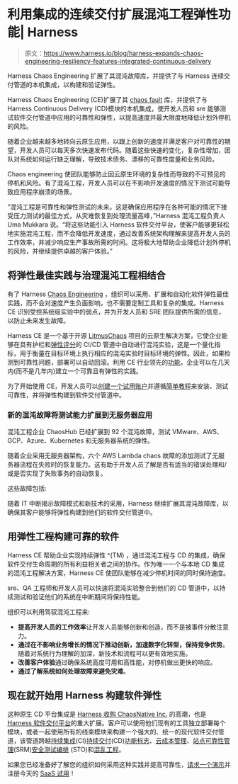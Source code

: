 # 利用集成的连续交付扩展混沌工程弹性功能| Harness

> 原文：<https://www.harness.io/blog/harness-expands-chaos-engineering-resiliency-features-integrated-continuous-delivery>

Harness Chaos Engineering 扩展了其混沌故障库，并提供了与 Harness 连续交付管道的本机集成，以构建和验证弹性。

Harness Chaos Engineering (CE)扩展了其 [chaos fault](https://developer.harness.io/docs/chaos-engineering/chaos-faults/) 库，并提供了与 Harness Continuous Delivery (CD)模块的本机集成，使开发人员和 sre 能够测试软件交付管道中应用的可靠性和弹性，以提高速度并最大限度地降低计划外停机的风险。

随着企业越来越多地转向云原生应用，以跟上创新的速度并满足客户对可靠性的期望，开发人员可以每天多次快速发布代码。随着这些快速的变化，复杂性增加，团队对系统如何运行缺乏理解，导致技术债务、漂移的可靠性度量和业务风险。

Chaos engineering 使团队能够防止因云原生环境的复杂性而导致的不可预见的停机和风险。有了混沌工程，开发人员可以在不影响开发速度的情况下测试可能导致应用程序崩溃的场景。

“混沌工程是可靠性和弹性测试的未来。这是确保应用程序在各种可能的情况下接受压力测试的最佳方式，从灾难恢复到处理流量高峰，”Harness 混沌工程负责人 Uma Mukkara 说。“将这些功能引入 Harness 软件交付平台，使客户能够更轻松地实施混沌工程，而不会降低开发速度，通过改善系统架构理解来提高开发人员的工作效率，并减少响应生产事故所需的时间。这将极大地帮助企业降低计划外停机的风险，并继续提供卓越的客户体验。”

## 将弹性最佳实践与治理混沌工程相结合

有了 Harness [Chaos Engineering](https://www.harness.io/products/chaos-engineering) ，组织可以采用、扩展和自动化软件弹性最佳实践，而不会对速度产生负面影响，也不需要定制工具和复杂的集成。Harness CE 识别受控系统级实验中的弱点，并为开发人员和 SRE 团队提供所需的信息，以防止未来发生故障。

Harness CE 是一个基于开源 [LitmusChaos](https://litmuschaos.io/) 项目的云原生解决方案，它使企业能够在具有护栏和[弹性评分](https://developer.harness.io/docs/chaos-engineering/technical-reference/experiments/)的 CI/CD 管道中自动进行混沌实验，这是一个量化指标，用于衡量在目标环境上执行相应的混沌实验时目标环境的弹性。因此，如果检测到可靠性问题，部署可以自动回滚。利用 CE 行业领先的[功能](https://www.harness.io/blog/harness-chaos-engineering-ce-key-capabilities)，企业可以在几天内(而不是几年内)建立一个可靠且有弹性的实践。

为了开始使用 CE，开发人员可以[创建一个试用账户](https://www.harness.io/trial/chaos-saas-trial)并遵循[简单教程](https://developer.harness.io/tutorials/run-chaos-experiments/#all-tutorials)来安装、测试可靠性，并将弹性构建到软件交付管道中。

### 新的混沌故障将测试能力扩展到无服务器应用

混沌工程企业 ChaosHub 已经扩展到 92 个混沌故障，测试 VMware、AWS、GCP、Azure、Kubernetes 和无服务器系统的弹性。

随着企业采用无服务器架构，六个 AWS Lambda chaos 故障的添加测试了无服务器流程在失败时的恢复能力。这有助于开发人员了解是否有适当的错误处理和/或是否实现了失败事务的自动恢复。

这些故障包括:

随着 IT 中断揭示故障模式和新技术的采用，Harness 继续扩展其混沌故障库，以确保其客户能够将弹性构建到他们的软件交付管道中。

## 用弹性工程构建可靠的软件

Harness CE 帮助企业实现持续弹性 ^(TM) ，通过混沌工程与 CD 的集成，确保软件交付生命周期的所有利益相关者之间的协作。作为唯一一个与本地 CD 集成的混沌工程解决方案，Harness CE 使团队能够在减少停机时间的同时保持速度。

sre、QA 工程师和开发人员可以快速将混沌实验整合到他们的 CD 管道中，以持续测试和验证他们的系统在中断期间将保持性能。

组织可以利用驾驭混沌工程来:

*   **提高开发人员的工作效率**让开发人员能够创新和创造，而不是被事件分散注意力。
*   **通过在不影响业务增长的情况下推动创新，加速数字化转型，保持竞争优势**。随着对系统行为理解的加深，新技术和流程可以更有效地实施。
*   **改善客户体验**通过确保系统高度可用和高性能，对停机做出更快的响应。
*   **通过了解系统如何处理故障来避免灾难**。

## 现在就开始用 Harness 构建软件弹性

这种原生 CD 平台集成是 [Harness 收购 ChaosNative Inc.](https://www.prnewswire.com/news-releases/harness-acquires-chaosnative-bringing-leading-chaos-engineering-solution-to-award-winning-software-delivery-platform-301507820.html) 的高潮，也是 [Harness 软件交付平台](https://www.harness.io/products/platform)的重大扩展。客户可以使用他们现有的工具独立部署每个模块，或者一起使用所有的线束模块来构建一个强大的、统一的现代软件交付管道，该管道跨越[持续集成](https://www.harness.io/products/continuous-integration)(CI)[持续交付](https://www.harness.io/products/continuous-delivery)(CD)[功能标志](https://www.harness.io/products/feature-flags)、[云成本管理](https://www.harness.io/products/cloud-cost)、[站点可靠性管理](https://www.harness.io/products/service-reliability-management)(SRM)[安全测试编排](https://www.harness.io/products/security-testing-orchestration) (STO)和[混乱工程](https://www.harness.io/products/chaos-engineering)。

如果您已经准备好了解您的组织如何采用这种实践并提高可靠性，[请求一个演示](https://harness.io/demo/chaos-engineering/)并注册今天的 [SaaS 试用](https://www.harness.io/trial/chaos-saas-trial)！
